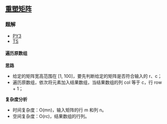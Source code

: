 ## [重塑矩阵](https://leetcode.cn/problems/reshape-the-matrix/)

### 题解
+ [PY3](../../py3/640/566.py)
+ [TS](../../ts/640/566.ts)

#### 遍历原数组
**思路**
+ 给定的矩阵宽高范围在 [1, 100]，要先判断给定的矩阵是否符合输入的 r、c；
+ 遍历原数组，依次将元素加入结果数组，当结果数组的列 col 等于 c，行 row + 1；

**复杂度分析**
+ 时间复杂度：O(mn)，输入矩阵的行 m 和列 n。
+ 空间复杂度：O(rc)，结果数组的行列。